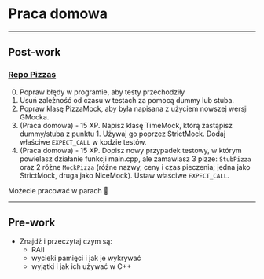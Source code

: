 <!-- .slide: data-background="#111111" -->

# Praca domowa

___
<!-- .slide: style="font-size: 0.9em" -->

## Post-work

### [Repo Pizzas](https://github.com/ziobron/Pizzas)

0. <!-- .element: class="fragment fade-in-then-semi-out" --> Popraw błędy w programie, aby testy przechodziły
1. <!-- .element: class="fragment fade-in-then-semi-out" --> Usuń zależność od czasu w testach za pomocą dummy lub stuba.
2. <!-- .element: class="fragment fade-in-then-semi-out" --> Popraw klasę PizzaMock, aby była napisana z użyciem nowszej wersji GMocka.
3. <!-- .element: class="fragment fade-in" --> (Praca domowa) - 15 XP. Napisz klasę TimeMock, którą zastąpisz dummy/stuba z punktu 1. Używaj go poprzez StrictMock. Dodaj właściwe <code>EXPECT_CALL</code> w kodzie testów.
4. <!-- .element: class="fragment fade-in" --> (Praca domowa) - 15 XP. Dopisz nowy przypadek testowy, w którym powielasz działanie funkcji main.cpp, ale zamawiasz 3 pizze: <code>StubPizza</code> oraz 2 różne <code>MockPizza</code> (różne nazwy, ceny i czas pieczenia; jedna jako StrictMock, druga jako NiceMock). Ustaw właściwe <code>EXPECT_CALL</code>.

Możecie pracować w parach 🙂
<!-- .element: class="fragment fade-in" -->

___

## Pre-work

* Znajdź i przeczytaj czym są:
  * RAII
  * wycieki pamięci i jak je wykrywać
  * wyjątki i jak ich używać w C++
